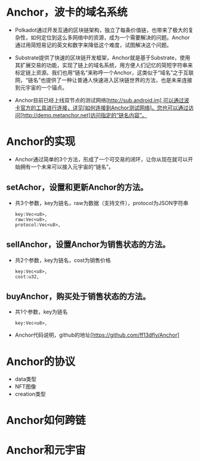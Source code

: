 # Anchor，波卡的域名系统

* Polkadot通过开发互通的区块链架构，独立了每条价值链，也带来了极大的复杂性，如何定位到这么多网络中的资源，成为一个需要解决的问题。Anchor通过用简短易记的英文和数字来降低这个难度，试图解决这个问题。
  
* Substrate提供了快速的区块链开发框架，Anchor就是基于Substrate，使用其扩展交易的功能，实现了链上的域名系统，用方便人们记忆的简短字符串来标定链上资源。我们也用“链名”来称呼一个Anchor，这类似于“域名”之于互联网，“链名”也提供了一种让普通人快速进入区块链世界的方法，也是未来连接到元宇宙的一个锚点。

* Anchor目前已经上线双节点的测试网络[http://sub.android.im],可以通过波卡官方的工具进行连接，详见[如何连接到Anchor测试网络]。您也可以通过访问[http://demo.metanchor.net]访问指定的“链名内容”。

# Anchor的实现

* Anchor通过简单的3个方法，形成了一个可交易的闭环，让你从现在就可以开始拥有一个未来可以接入元宇宙的“链名”。
## setAchor，设置和更新Anchor的方法。

* 共3个参数，key为链名，raw为数据（支持文件），protocol为JSON字符串
  ```
  key:Vec<u8>,
  raw:Vec<u8>,
  protocol:Vec<u8>,
  ```
## sellAnchor，设置Anchor为销售状态的方法。

* 共2个参数，key为链名，cost为销售价格
  ```
  key:Vec<u8>,
  cost:u32,
  ```
## buyAnchor，购买处于销售状态的方法。

* 共1个参数，key为链名
  ```
  key:Vec<u8>,
  ```
* Anchor代码说明，github的地址[https://github.com/ff13dfly/Anchor]

# Anchor的协议
* data类型
* NFT图像
* creation类型
# Anchor如何跨链

# Anchor和元宇宙
